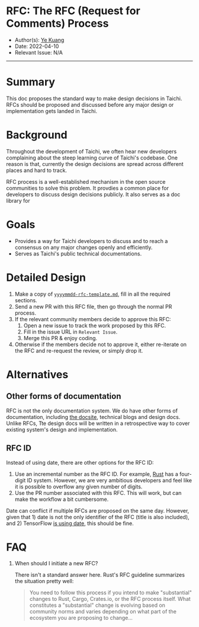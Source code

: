 # RFC: The RFC (Request for Comments) Process

* Author(s): [Ye Kuang](https://github.com/k-ye)
* Date: 2022-04-10
* Relevant Issue: N/A

---

# Summary

This doc proposes the standard way to make design decisions in Taichi. RFCs should be proposed and discussed before any major design or implementation gets landed in Taichi.

# Background

Throughout the development of Taichi, we often hear new developers complaining about the steep learning curve of Taichi's codebase. One reason is that, currently the design decisions are spread across different places and hard to track.

RFC process is a well-established mechanism in the open source communities to solve this problem. It provdies a common place for developers to discuss design decisions publicly. It also serves as a doc library for 

# Goals

* Provides a way for Taichi developers to discuss and to reach a consensus on any major changes openly and efficiently.
* Serves as Taichi's public technical documentations.

# Detailed Design

1. Make a copy of [`yyyymmdd-rfc-template.md`](yyyymmdd-rfc-template.md), fill in all the required sections.
2. Send a new PR with this RFC file, then go through the normal PR process.
3. If the relevant community members decide to approve this RFC:
   1. Open a new issue to track the work proposed by this RFC.
   2. Fill in the issue URL in `Relevant Issue`.
   3. Merge this PR & enjoy coding.
4. Otherwise if the members decide not to approve it, either re-iterate on the RFC and re-request the review, or simply drop it.

# Alternatives

## Other forms of documentation

RFC is not the only documentation system. We do have other forms of documentation, including [the docsite](https://docs.taichi-lang.org/), technical blogs and design docs. Unlike RFCs, Tte design docs will be written in a retrospective way to cover existing system's design and implementation.

## RFC ID

Instead of using date, there are other options for the RFC ID:

1. Use an incremental number as the RFC ID. For example, [Rust](https://github.com/rust-lang/rfcs/blob/master/0000-template.md) has a four-digit ID system. However, we are very ambitious developers and feel like it is possible to overflow any given number of digits.
2. Use the PR number associated with this RFC. This will work, but can make the workflow a bit cumbersome.

Date can conflict if multiple RFCs are proposed on the same day. However, given that 1) date is not the only identifier of the RFC (title is also included), and 2) TensorFlow [is using date](https://github.com/tensorflow/community/tree/master/rfcs), this should be fine.

# FAQ

1. When should I initiate a new RFC?
   
   There isn't a standard answer here. Rust's RFC guideline summarizes the situation pretty well:

   > You need to follow this process if you intend to make "substantial" changes to Rust, Cargo, Crates.io, or the RFC process itself. What constitutes a "substantial" change is evolving based on community norms and varies depending on what part of the ecosystem you are proposing to change...